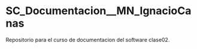 # SC_Documentacion__MN_IgnacioCanas
Repositorio para el curso de documentacion del software clase02.
